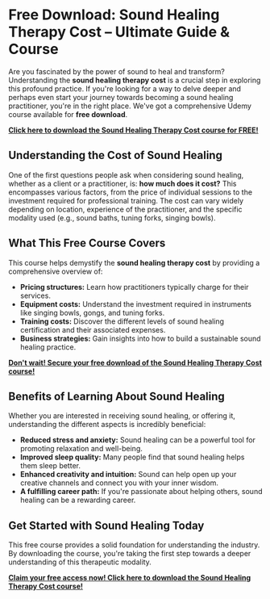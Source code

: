 # Free Download: Sound Healing Therapy Cost – Ultimate Guide & Course

Are you fascinated by the power of sound to heal and transform? Understanding the **sound healing therapy cost** is a crucial step in exploring this profound practice. If you're looking for a way to delve deeper and perhaps even start your journey towards becoming a sound healing practitioner, you're in the right place. We've got a comprehensive Udemy course available for **free download**.

[**Click here to download the Sound Healing Therapy Cost course for FREE!**](https://udemywork.com/sound-healing-therapy-cost)

## Understanding the Cost of Sound Healing

One of the first questions people ask when considering sound healing, whether as a client or a practitioner, is: **how much does it cost?** This encompasses various factors, from the price of individual sessions to the investment required for professional training. The cost can vary widely depending on location, experience of the practitioner, and the specific modality used (e.g., sound baths, tuning forks, singing bowls).

## What This Free Course Covers

This course helps demystify the **sound healing therapy cost** by providing a comprehensive overview of:

*   **Pricing structures:** Learn how practitioners typically charge for their services.
*   **Equipment costs:** Understand the investment required in instruments like singing bowls, gongs, and tuning forks.
*   **Training costs:** Discover the different levels of sound healing certification and their associated expenses.
*   **Business strategies:** Gain insights into how to build a sustainable sound healing practice.

[**Don't wait! Secure your free download of the Sound Healing Therapy Cost course!**](https://udemywork.com/sound-healing-therapy-cost)

## Benefits of Learning About Sound Healing

Whether you are interested in receiving sound healing, or offering it, understanding the different aspects is incredibly beneficial:

*   **Reduced stress and anxiety:** Sound healing can be a powerful tool for promoting relaxation and well-being.
*   **Improved sleep quality:** Many people find that sound healing helps them sleep better.
*   **Enhanced creativity and intuition:** Sound can help open up your creative channels and connect you with your inner wisdom.
*   **A fulfilling career path:** If you're passionate about helping others, sound healing can be a rewarding career.

## Get Started with Sound Healing Today

This free course provides a solid foundation for understanding the industry. By downloading the course, you're taking the first step towards a deeper understanding of this therapeutic modality.

[**Claim your free access now! Click here to download the Sound Healing Therapy Cost course!**](https://udemywork.com/sound-healing-therapy-cost)
